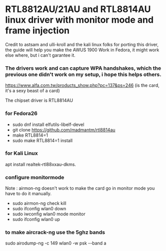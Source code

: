 # RTL8812AU/21AU and RTL8814AU linux driver with monitor mode and frame injection
Credit to astsam and ulli-kroll and the kali linux folks for porting this driver, the guide will help you make the AWUS 1900 Work in Fedora, it might work else where, but i can't garantee it.

### The drivers work and can capture WPA handshakes, which the previous one didn't work on my setup, i hope this helps others.

https://www.alfa.com.tw/products_show.php?pc=137&ps=246 (is the card, it's a sexy beast of a card)

The chipset driver is RTL8814AU

### for Fedora26
* sudo dnf install elfutils-libelf-devel
* git clone https://github.com/madmantm/rtl8814au
* make RTL8814=1
* sudo make RTL8814=1 install

### for Kali Linux
apt install realtek-rtl88xxau-dkms.

### configure monitormode
Note : airmon-ng doesn't work to make the card go in monitor mode you have to do it manually.

* sudo airmon-ng check kill
* sudo ifconfig wlan0 down
* sudo iwconfig wlan0 mode monitor
* sudo ifconfig wlan0 up


### to make aircrack-ng use the 5ghz bands
sudo airodump-ng -c 149 wlan0 -w psk --band a
